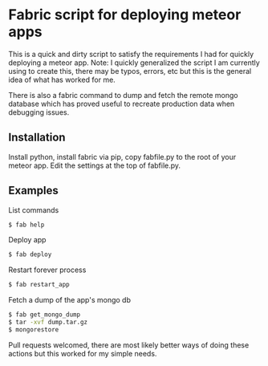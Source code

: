 # Fabric script for deploying meteor apps

This is a quick and dirty script to satisfy the requirements I had for quickly deploying a meteor app.
Note: I quickly generalized the script I am currently using to create this, there may be typos, errors, etc but this is
the general idea of what has worked for me.

There is also a fabric command to dump and fetch the remote mongo database which has proved useful to recreate production
data when debugging issues.

## Installation

Install python, install fabric via pip, copy fabfile.py to the root of your meteor app.  Edit the settings at the top of fabfile.py.

## Examples

List commands
``` sh
$ fab help
```

Deploy app
``` sh
$ fab deploy
```

Restart forever process
``` sh
$ fab restart_app
```

Fetch a dump of the app's mongo db
``` sh
$ fab get_mongo_dump
$ tar -xvf dump.tar.gz
$ mongorestore
```

Pull requests welcomed, there are most likely better ways of doing these actions but this worked for my simple needs.
